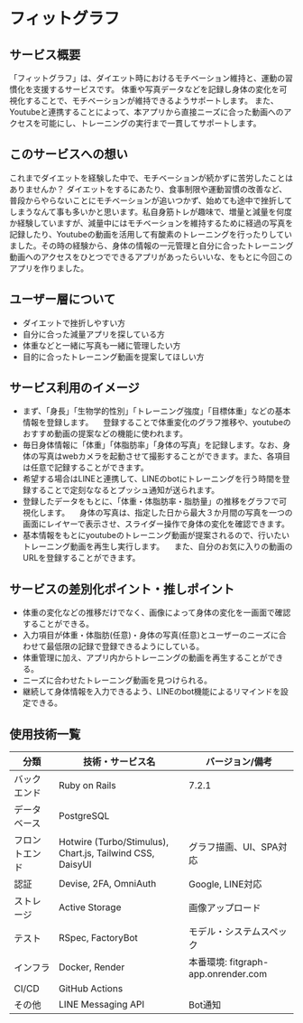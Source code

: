 # フィットグラフ
## サービス概要
「フィットグラフ」は、ダイエット時におけるモチベーション維持と、運動の習慣化を支援するサービスです。
体重や写真データなどを記録し身体の変化を可視化することで、モチベーションが維持できるようサポートします。
また、Youtubeと連携することによって、本アプリから直接ニーズに合った動画へのアクセスを可能にし、トレーニングの実行まで一貫してサポートします。
## このサービスへの想い
これまでダイエットを経験した中で、モチベーションが続かずに苦労したことはありませんか？
ダイエットをするにあたり、食事制限や運動習慣の改善など、普段からやらないことにモチベーションが追いつかず、始めても途中で挫折してしまうなんて事も多いかと思います。私自身筋トレが趣味で、増量と減量を何度か経験していますが、減量中にはモチベーションを維持するために経過の写真を記録したり、Youtubeの動画を活用して有酸素のトレーニングを行ったりしていました。その時の経験から、身体の情報の一元管理と自分に合ったトレーニング動画へのアクセスをひとつでできるアプリがあったらいいな、をもとに今回このアプリを作りました。
## ユーザー層について
- ダイエットで挫折しやすい方
- 自分に合った減量アプリを探している方
- 体重などと一緒に写真も一緒に管理したい方
- 目的に合ったトレーニング動画を提案してほしい方
## サービス利用のイメージ
- まず、「身長」「生物学的性別」「トレーニング強度」「目標体重」などの基本情報を登録します。
　登録することで体重変化のグラフ推移や、youtubeのおすすめ動画の提案などの機能に使われます。
- 毎日身体情報に「体重」「体脂肪率」「身体の写真」を記録します。なお、身体の写真はwebカメラを起動させて撮影することができます。また、各項目は任意で記録することができます。
- 希望する場合はLINEと連携して、LINEのbotにトレーニングを行う時間を登録することで定刻ななるとプッシュ通知が送られます。
- 登録したデータをもとに、「体重・体脂肪率・脂肪量」の推移をグラフで可視化します。
　身体の写真は、指定した日から最大３か月間の写真を一つの画面にレイヤーで表示させ、スライダー操作で身体の変化を確認できます。
- 基本情報をもとにyoutubeのトレーニング動画が提案されるので、行いたいトレーニング動画を再生し実行します。
　また、自分のお気に入りの動画のURLを登録することができます。
## サービスの差別化ポイント・推しポイント
- 体重の変化などの推移だけでなく、画像によって身体の変化を一画面で確認することができる。
- 入力項目が体重・体脂肪(任意)・身体の写真(任意)とユーザーのニーズに合わせて最低限の記録で登録できるようにしている。
- 体重管理に加え、アプリ内からトレーニングの動画を再生することができる。
- ニーズに合わせたトレーニング動画を見つけられる。
- 継続して身体情報を入力できるよう、LINEのbot機能によるリマインドを設定できる。

## 使用技術一覧

| 分類           | 技術・サービス名           | バージョン/備考                |
|----------------|----------------------------|-------------------------------|
| バックエンド   | Ruby on Rails              | 7.2.1                        |
| データベース   | PostgreSQL                 |                               |
| フロントエンド | Hotwire (Turbo/Stimulus), Chart.js, Tailwind CSS, DaisyUI | グラフ描画、UI、SPA対応         |
| 認証           | Devise, 2FA, OmniAuth      | Google, LINE対応              |
| ストレージ     | Active Storage             | 画像アップロード               |
| テスト         | RSpec, FactoryBot          | モデル・システムスペック       |
| インフラ       | Docker, Render             | 本番環境: fitgraph-app.onrender.com |
| CI/CD          | GitHub Actions             |                               |
| その他         | LINE Messaging API         | Bot通知                       |